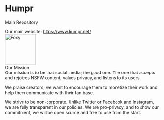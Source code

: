 # Humpr
Main Repository <br>

Our main website: https://www.humpr.net/ <br>
<img src="https://static1.squarespace.com/static/5c15ce11ec4eb7fbe15a3877/t/5c1ad3a821c67cababa605e3/1545262009430/logo+%280000%29.png" alt="Foxy" width="100px" height="100px"> <br>
<bold>Our Mission<bold> <br>
Our mission is to be that social media; the good one. The one that accepts and rejoices NSFW content, values privacy, and listens to its users.

We praise creators; we want to encourage them to monetize their work and help them communicate with their fan base. 

We strive to be non-corporate. Unlike Twitter or Facebook and Instagram, we are fully transparent in our policies. We are pro-privacy, and to show our commitment, we will be open source and free to use from the start.
